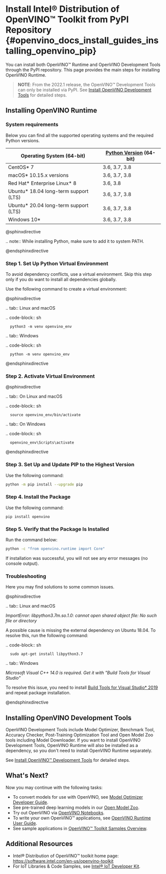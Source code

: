 # Install Intel® Distribution of OpenVINO™ Toolkit from PyPI Repository {#openvino_docs_install_guides_installing_openvino_pip}

You can install both OpenVINO™ Runtime and OpenVINO Development Tools through the PyPI repository. This page provides the main steps for installing OpenVINO Runtime.

> **NOTE**: From the 2022.1 release, the OpenVINO™ Development Tools can only be installed via PyPI. See [Install OpenVINO Development Tools](installing-model-dev-tools.md) for detailed steps.
## Installing OpenVINO Runtime

### System requirements

Below you can find all the supported operating systems and the required Python versions. 

|Operating System (64-bit)                        | [Python Version](https://www.python.org/downloads/) (64-bit)                 |
|--------------------------------------------------|--------------------------------------------------------------------------------|
|CentOS* 7                                         | 3.6, 3.7, 3.8                                                                  |
|macOS* 10.15.x versions                           | 3.6, 3.7, 3.8                                                                  |
|Red Hat* Enterprise Linux* 8                      | 3.6, 3.8                                                                       |
|Ubuntu* 18.04 long-term support (LTS)             | 3.6, 3.7, 3.8                                                                  |
|Ubuntu* 20.04 long-term support (LTS)             | 3.6, 3.7, 3.8                                                                  |
|Windows 10*                                       | 3.6, 3.7, 3.8                                                                  |

@sphinxdirective

.. note::
   While installing Python, make sure to add it to system PATH.

@endsphinxdirective

### Step 1. Set Up Python Virtual Environment

To avoid dependency conflicts, use a virtual environment. Skip this step only if you do want to install all dependencies globally.

Use the following command to create a virtual environment:

@sphinxdirective

.. tab:: Linux and macOS

   .. code-block:: sh

      python3 -m venv openvino_env

.. tab:: Windows

   .. code-block:: sh

      python -m venv openvino_env


@endsphinxdirective

### Step 2. Activate Virtual Environment

@sphinxdirective

.. tab:: On Linux and macOS

   .. code-block:: sh

      source openvino_env/bin/activate

.. tab:: On Windows

   .. code-block:: sh

      openvino_env\Scripts\activate


@endsphinxdirective

### Step 3. Set Up and Update PIP to the Highest Version

Use the following command:
```sh
python -m pip install --upgrade pip
```

### Step 4. Install the Package

Use the following command:
```
pip install openvino
```

### Step 5. Verify that the Package Is Installed

Run the command below:
```sh
python -c "from openvino.runtime import Core"
```

If installation was successful, you will not see any error messages (no console output).

### Troubleshooting

Here you may find solutions to some common issues.

@sphinxdirective

.. tab:: Linux and macOS

   *ImportError: libpython3.7m.so.1.0: cannot open shared object file: No such file or directory*
   
   A possible cause is missing the external dependency on Ubuntu 18.04. To resolve this, run the following command:

   .. code-block:: sh

      sudo apt-get install libpython3.7

.. tab:: Windows

   *Microsoft Visual C++ 14.0 is required. Get it with "Build Tools for Visual Studio"*

   To resolve this issue, you need to install [Build Tools for Visual Studio* 2019](https://visualstudio.microsoft.com/downloads/#build-tools-for-visual-studio-2019) and repeat package installation.


@endsphinxdirective

## Installing OpenVINO Development Tools

OpenVINO Development Tools include Model Optimizer, Benchmark Tool, Accuracy Checker, Post-Training Optimization Tool and Open Model Zoo tools including Model Downloader. If you want to install OpenVINO Development Tools, OpenVINO Runtime will also be installed as a dependency, so you don't need to install OpenVINO Runtime separately.

See [Install OpenVINO™ Development Tools](installing-model-dev-tools.md) for detailed steps.


## What's Next?

Now you may continue with the following tasks:

* To convert models for use with OpenVINO, see [Model Optimizer Developer Guide](../MO_DG/Deep_Learning_Model_Optimizer_DevGuide.md).
* See pre-trained deep learning models in our [Open Model Zoo](../model_zoo.md).
* Try out OpenVINO via [OpenVINO Notebooks](https://docs.openvino.ai/latest/notebooks/notebooks.html).
* To write your own OpenVINO™ applications, see [OpenVINO Runtime User Guide](../OV_Runtime_UG/openvino_intro.md).
* See sample applications in [OpenVINO™ Toolkit Samples Overview](../OV_Runtime_UG/Samples_Overview.md).


## Additional Resources

- Intel® Distribution of OpenVINO™ toolkit home page: <https://software.intel.com/en-us/openvino-toolkit>
- For IoT Libraries & Code Samples, see [Intel® IoT Developer Kit](https://github.com/intel-iot-devkit).
